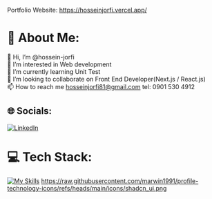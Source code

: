 Portfolio Website:
https://hosseinjorfi.vercel.app/

# 💫 About Me:
👋 Hi, I’m @hossein-jorfi<br>👀 I’m interested in Web development<br>🌱 I’m currently learning Unit Test<br>💞️ I’m looking to collaborate on Front End Developer(Next.js / React.js)<br>📫 How to reach me hosseinjorfi81@gmail.com
 tel: 0901 530 4912


## 🌐 Socials:
[![LinkedIn](https://img.shields.io/badge/LinkedIn-%230077B5.svg?logo=linkedin&logoColor=white)](https://linkedin.com/in/hosseinjorfi) 

# 💻 Tech Stack:
[![My Skills](https://skillicons.dev/icons?i=html,css,js,ts,react,next,tailwind,materialui,bootstrap,redux,graphql,vite,vitest,jest,git,github)](https://skillicons.dev)
https://raw.githubusercontent.com/marwin1991/profile-technology-icons/refs/heads/main/icons/shadcn_ui.png
